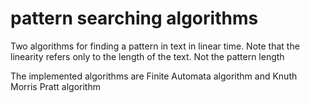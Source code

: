 # pattern searching algorithms

Two algorithms for finding a pattern in text in linear time. Note that the linearity refers only to the length of the text. Not the pattern length

The implemented algorithms are Finite Automata algorithm and Knuth Morris Pratt algorithm